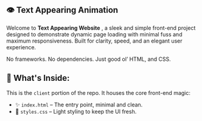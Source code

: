 ## 👁️ Text Appearing Animation

Welcome to **Text Appearing Website** , a sleek and simple front-end project designed to demonstrate dynamic page loading with minimal fuss and maximum responsiveness. Built for clarity, speed, and an elegant user experience.

No frameworks. No dependencies. Just good ol’ HTML, and CSS.



## 🧠 What's Inside:

This is the `client` portion of the repo. It houses the core front-end magic:

- ✨ `index.html` – The entry point, minimal and clean.
- 🎨 `styles.css` – Light styling to keep the UI fresh.

